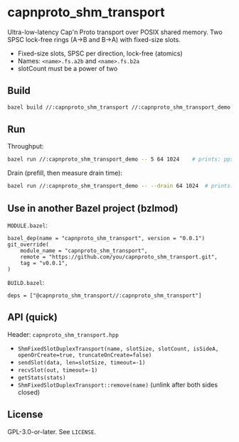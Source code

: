 # capnproto_shm_transport

Ultra-low-latency Cap'n Proto transport over POSIX shared memory. Two SPSC lock-free rings (A→B and B→A) with fixed-size slots.

- Fixed-size slots, SPSC per direction, lock-free (atomics)
- Names: `<name>.fs.a2b` and `<name>.fs.b2a`
- slotCount must be a power of two

## Build

```bash
bazel build //:capnproto_shm_transport //:capnproto_shm_transport_demo
```

## Run

Throughput:
```bash
bazel run //:capnproto_shm_transport_demo -- 5 64 1024    # prints: pps=<value>
```

Drain (prefill, then measure drain time):
```bash
bazel run //:capnproto_shm_transport_demo -- --drain 64 1024  # prints: drain_us=.. drain_pps=..
```

## Use in another Bazel project (bzlmod)

`MODULE.bazel`:
```starlark
bazel_dep(name = "capnproto_shm_transport", version = "0.0.1")
git_override(
    module_name = "capnproto_shm_transport",
    remote = "https://github.com/you/capnproto_shm_transport.git",
    tag = "v0.0.1",
)
```

`BUILD.bazel`:
```starlark
deps = ["@capnproto_shm_transport//:capnproto_shm_transport"]
```

## API (quick)

Header: `capnproto_shm_transport.hpp`

- `ShmFixedSlotDuplexTransport(name, slotSize, slotCount, isSideA, openOrCreate=true, truncateOnCreate=false)`
- `sendSlot(data, len=slotSize, timeout=-1)`
- `recvSlot(out, timeout=-1)`
- `getStats(stats)`
- `ShmFixedSlotDuplexTransport::remove(name)` (unlink after both sides closed)

## License

GPL-3.0-or-later. See `LICENSE`.
